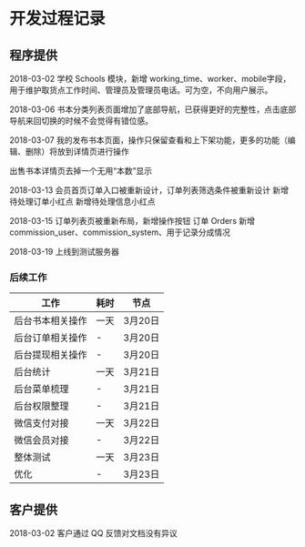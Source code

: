 开发过程记录
===

## 程序提供

2018-03-02
学校 Schools 模块，新增 working_time、worker、mobile字段，用于维护取货点工作时间、管理员及管理员电话。可为空，不向用户展示。

2018-03-06
书本分类列表页面增加了底部导航，已获得更好的完整性，点击底部导航来回切换的时候不会觉得有错位感。

2018-03-07
我的发布书本页面，操作只保留查看和上下架功能，更多的功能（编辑、删除）将放到详情页进行操作

出售书本详情页去掉一个无用“本数”显示

2018-03-13
会员首页订单入口被重新设计，订单列表筛选条件被重新设计
新增待处理订单小红点
新增待处理信息小红点

2018-03-15
订单列表页被重新布局，新增操作按钮
订单 Orders 新增commission_user、commission_system、用于记录分成情况

2018-03-19
上线到测试服务器


### 后续工作

| 工作 | 耗时 | 节点 |
|---|---|---|
| 后台书本相关操作 | 一天 | 3月20日 |
| 后台订单相关操作 | - | 3月20日 |
| 后台提现相关操作 | - | 3月20日 |
|后台统计|一天| 3月21日 |
|后台菜单梳理|-| 3月21日 |
|后台权限整理|-| 3月21日 |
|微信支付对接|一天|3月22日|
|微信会员对接|-|3月22日|
|整体测试|一天|3月23日|
|优化|-|3月23日|



## 客户提供

2018-03-02
客户通过 QQ 反馈对文档没有异议